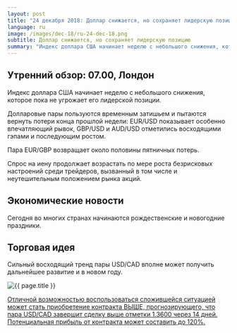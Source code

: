 ```yaml
---
layout: post
title: "24 декабря 2018: Доллар снижается, но сохраняет лидерскую позицию"
language: ru
image: /images/dec-18/ru-24-dec-18.png
subtitle: Доллар снижается, но сохраняет лидерскую позицию
summary: "Индекс доллара США начинает неделю с небольшого снижения, которое пока не угрожает его лидерской позиции. Долларовые пары пользуются временным затишьем и пытаются вернуть потери конца прошлой недели: EUR/USD показывает особенно впечатляющий рывок, GBP/USD и AUD/USD отметились восходящими гэпами и последующим ростом"
---
```

## Утренний обзор: 07.00, Лондон
 
Индекс доллара США начинает неделю с небольшого снижения, которое пока не угрожает его лидерской позиции.

Долларовые пары пользуются временным затишьем и пытаются вернуть потери конца прошлой недели: EUR/USD показывает особенно впечатляющий рывок, GBP/USD и AUD/USD отметились восходящими гэпами и последующим ростом.

Пара EUR/GBP возвращает около половины пятничных потерь.

Спрос на иену продолжает возрастать по мере роста безрисковых настроений среди трейдеров, вызванный в том числе и неутешительным положением рынка акций.
 
## Экономические новости
 
Сегодня во многих странах начинаются рождественские и новогодние праздники.

## Торговая идея

Сильный восходящий тренд пары USD/CAD вполне может получить дальнейшее развитие и в новом году.

<img src="{{ site.url }}/images/dec-18/ru-24-dec-18.png" alt="{{ page.title }}"  title="{{ page.title }}">

<a href="%LINK%%?currency=USD&market=forex&underlying=frxUSDCAD&formname=higherlower&duration_amount=14&duration_units=d&amount=10&amount_type=stake&expiry_type=duration&barrier=1.3600" target="_blank" rel="noopener noreferrer nofollow">Отличной возможностью воспользоваться сложившейся ситуацией может стать приобретение контракта ВЫШЕ, прогнозирующего, что пара USD/CAD завершит сделку выше отметки 1.3600 через 14 дней. Потенциальная прибыль от контракта может составить до 120%.</a>

